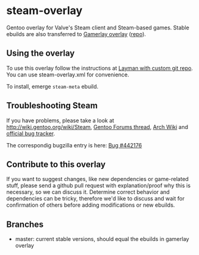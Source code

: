 steam-overlay
=============

Gentoo overlay for Valve's Steam client and Steam-based games. Stable ebuilds are also transferred to [Gamerlay overlay](http://dev.gentoo.org/~mrpouet/pub/gamerlay/main_page.xml) ([repo](http://git.overlays.gentoo.org/gitweb/?p=proj/gamerlay.git;a=summary)). 

Using the overlay
-----------------

To use this overlay follow the instructions at [Layman with custom git repo](http://samuelololol.blogspot.de/2010/10/layman-with-custom-git-repo-ie-github.html). You can use steam-overlay.xml for convenience.

To install, emerge `steam-meta` ebuild.

Troubleshooting Steam
---------------------

If you have problems, please take a look at http://wiki.gentoo.org/wiki/Steam, [Gentoo Forums thread](https://forums.gentoo.org/viewtopic-t-930354-postdays-0-postorder-asc-start-75.html), [Arch Wiki](https://wiki.archlinux.org/index.php/Steam#Native_Steam_on_Linux) and [official bug tracker](https://github.com/ValveSoftware/steam-for-linux/issues).

The correspondig bugzilla entry is here: [Bug #442176](https://bugs.gentoo.org/show_bug.cgi?id=442176)

Contribute to this overlay
--------------------------

If you want to suggest changes, like new dependencies or game-related stuff, please send a github pull request with explanation/proof why this is necessary, so we can discuss it. Determine correct behavior and dependencies can be tricky, therefore we'd like to discuss and wait for confirmation of others before adding modifications or new ebuilds.

Branches
--------

* master: current stable versions, should equal the ebuilds in gamerlay overlay

